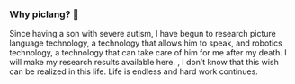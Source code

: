 ### Why piclang? 👋

<!--
**piclang/piclang** is a ✨ _special_ ✨ repository because its `README.md` (this file) appears on your GitHub profile.

Here are some ideas to get you started:

- 🔭 I’m currently working on ...
- 🌱 I’m currently learning ...
- 👯 I’m looking to collaborate on ...
- 🤔 I’m looking for help with ...
- 💬 Ask me about ...
- 📫 How to reach me: ...
- 😄 Pronouns: ...
- ⚡ Fun fact: ...
-->

Since having a son with severe autism, I have begun to research picture language technology, a technology that allows him to speak, and robotics technology, a technology that can take care of him for me after my death. I will make my research results available here. , I don’t know that this wish can be realized in this life. Life is endless and hard work continues.


